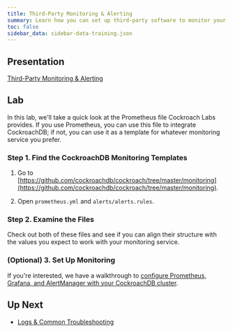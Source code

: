```yaml
---
title: Third-Party Monitoring & Alerting
summary: Learn how you can set up third-party software to monitor your CockroachDB cluster.
toc: false
sidebar_data: sidebar-data-training.json
---
```


## Presentation

[Third-Party Monitoring & Alerting](https://docs.google.com/presentation/d/13KpWFSC30Ly5FKykbsgdRK7eIgA-jtIAt1EDUWbrYHs/edit)

## Lab

In this lab, we'll take a quick look at the Prometheus file Cockroach Labs provides. If you use Prometheus, you can use this file to integrate CockroachDB; if not, you can use it as a template for whatever monitoring service you prefer.

### Step 1. Find the CockroachDB Monitoring Templates

1. Go to [https://github.com/cockroachdb/cockroach/tree/master/monitoring](https://github.com/cockroachdb/cockroach/tree/master/monitoring).

2. Open `prometheus.yml` and `alerts/alerts.rules`.

### Step 2. Examine the Files

Check out both of these files and see if you can align their structure with the values you expect to work with your monitoring service.

### (Optional) 3. Set Up Monitoring

If you're interested, we have a walkthrough to [configure Prometheus, Grafana, and AlertManager with your CockroachDB cluster](https://www.cockroachlabs.com/docs/stable/monitor-cockroachdb-with-prometheus.html).

## Up Next

- [Logs & Common Troubleshooting](logs.html)
